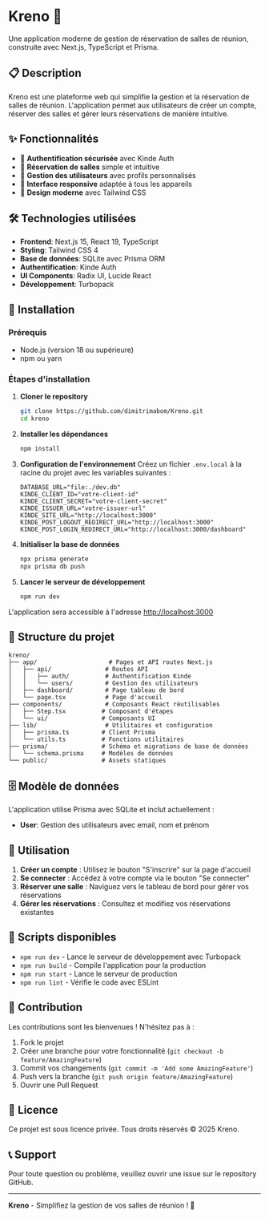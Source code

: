 # Kreno 🏢

Une application moderne de gestion de réservation de salles de réunion, construite avec Next.js, TypeScript et Prisma.

## 📋 Description

Kreno est une plateforme web qui simplifie la gestion et la réservation de salles de réunion. L'application permet aux utilisateurs de créer un compte, réserver des salles et gérer leurs réservations de manière intuitive.

## ✨ Fonctionnalités

- 🔐 **Authentification sécurisée** avec Kinde Auth
- 📅 **Réservation de salles** simple et intuitive
- 👥 **Gestion des utilisateurs** avec profils personnalisés
- 📱 **Interface responsive** adaptée à tous les appareils
- 🎨 **Design moderne** avec Tailwind CSS

## 🛠️ Technologies utilisées

- **Frontend**: Next.js 15, React 19, TypeScript
- **Styling**: Tailwind CSS 4
- **Base de données**: SQLite avec Prisma ORM
- **Authentification**: Kinde Auth
- **UI Components**: Radix UI, Lucide React
- **Développement**: Turbopack

## 🚀 Installation

### Prérequis

- Node.js (version 18 ou supérieure)
- npm ou yarn

### Étapes d'installation

1. **Cloner le repository**

   ```bash
   git clone https://github.com/dimitrimabom/Kreno.git
   cd kreno
   ```

2. **Installer les dépendances**

   ```bash
   npm install
   ```

3. **Configuration de l'environnement**
   Créez un fichier `.env.local` à la racine du projet avec les variables suivantes :

   ```env
   DATABASE_URL="file:./dev.db"
   KINDE_CLIENT_ID="votre-client-id"
   KINDE_CLIENT_SECRET="votre-client-secret"
   KINDE_ISSUER_URL="votre-issuer-url"
   KINDE_SITE_URL="http://localhost:3000"
   KINDE_POST_LOGOUT_REDIRECT_URL="http://localhost:3000"
   KINDE_POST_LOGIN_REDIRECT_URL="http://localhost:3000/dashboard"
   ```

4. **Initialiser la base de données**

   ```bash
   npx prisma generate
   npx prisma db push
   ```

5. **Lancer le serveur de développement**
   ```bash
   npm run dev
   ```

L'application sera accessible à l'adresse [http://localhost:3000](http://localhost:3000)

## 📁 Structure du projet

```
kreno/
├── app/                    # Pages et API routes Next.js
│   ├── api/               # Routes API
│   │   ├── auth/          # Authentification Kinde
│   │   └── users/         # Gestion des utilisateurs
│   ├── dashboard/         # Page tableau de bord
│   └── page.tsx           # Page d'accueil
├── components/            # Composants React réutilisables
│   ├── Step.tsx          # Composant d'étapes
│   └── ui/               # Composants UI
├── lib/                   # Utilitaires et configuration
│   ├── prisma.ts         # Client Prisma
│   └── utils.ts          # Fonctions utilitaires
├── prisma/               # Schéma et migrations de base de données
│   └── schema.prisma     # Modèles de données
└── public/               # Assets statiques
```

## 🗄️ Modèle de données

L'application utilise Prisma avec SQLite et inclut actuellement :

- **User**: Gestion des utilisateurs avec email, nom et prénom

## 🎯 Utilisation

1. **Créer un compte** : Utilisez le bouton "S'inscrire" sur la page d'accueil
2. **Se connecter** : Accédez à votre compte via le bouton "Se connecter"
3. **Réserver une salle** : Naviguez vers le tableau de bord pour gérer vos réservations
4. **Gérer les réservations** : Consultez et modifiez vos réservations existantes

## 🧪 Scripts disponibles

- `npm run dev` - Lance le serveur de développement avec Turbopack
- `npm run build` - Compile l'application pour la production
- `npm run start` - Lance le serveur de production
- `npm run lint` - Vérifie le code avec ESLint

## 🤝 Contribution

Les contributions sont les bienvenues ! N'hésitez pas à :

1. Fork le projet
2. Créer une branche pour votre fonctionnalité (`git checkout -b feature/AmazingFeature`)
3. Commit vos changements (`git commit -m 'Add some AmazingFeature'`)
4. Push vers la branche (`git push origin feature/AmazingFeature`)
5. Ouvrir une Pull Request

## 📄 Licence

Ce projet est sous licence privée. Tous droits réservés © 2025 Kreno.

## 📞 Support

Pour toute question ou problème, veuillez ouvrir une issue sur le repository GitHub.

---

**Kreno** - Simplifiez la gestion de vos salles de réunion ! 🚀
